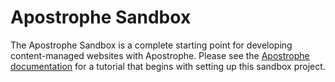 # Apostrophe Sandbox

The Apostrophe Sandbox is a complete starting point for developing content-managed websites with Apostrophe. Please see the [Apostrophe documentation](http://apostrophenow.org) for a tutorial that begins with setting up this sandbox project.
